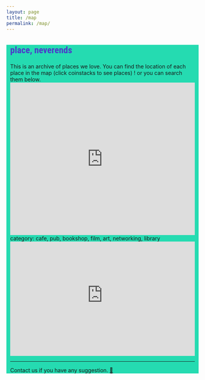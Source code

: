 ```yaml
---
layout: page
title: /map
permalink: /map/
---
```


<style>
@import url('https://fonts.googleapis.com/css2?family=Roboto+Condensed&display=swap');

.bodycontents {background-color: #25DBB1;
}
.maintext {margin: 10px 10px 20px 10px;
}

h2 {color:#4C39CA; font-size: 24px; font-family: 'Roboto Condensed', sans-serif;
}
     
</style>


<div class="bodycontents">
<div class="maintext">
     
<h2>place, neverends </h2>
This is an archive of places we love.
You can find the location of each place in the map (click coinstacks to see places) !
or you can search them below.      
<iframe width="100%" height="400px" frameborder="0" allowfullscreen src="https://umap.openstreetmap.co/en/map/placesneverends_2508?scaleControl=true&miniMap=false&scrollWheelZoom=true&zoomControl=true&allowEdit=false&moreControl=true&searchControl=true&tilelayersControl=false&embedControl=false&datalayersControl=expanded&onLoadPanel=undefined&captionBar=true&datalayers=5282%2C5281&fullscreenControl=false&locateControl=true&editinosmControl=false&measureControl=false#17/52.51335/13.45708"></iframe>
category: cafe, pub, bookshop, film, art, networking, library
<iframe style="border-style: none; width:100%; height:300px;" src="https://commaneverends.github.io/table_place/index.html"  frameBorder="0" allowtransparency="true"></iframe> 


---

Contact us if you have any suggestion. <a href="https://commaneverends.github.io/contact" target="_blank">:speech_balloon:</a>

</div>
